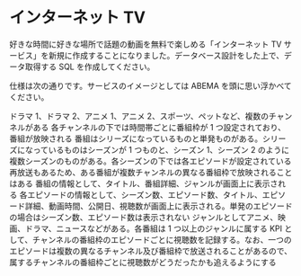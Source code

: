 # インターネット TV
好きな時間に好きな場所で話題の動画を無料で楽しめる「インターネット TV サービス」を新規に作成することになりました。データベース設計をした上で、データ取得する SQL を作成してください。

仕様は次の通りです。サービスのイメージとしては ABEMA を頭に思い浮かべてください。

ドラマ 1、ドラマ 2、アニメ 1、アニメ 2、スポーツ、ペットなど、複数のチャンネルがある
各チャンネルの下では時間帯ごとに番組枠が 1 つ設定されており、番組が放映される
番組はシリーズになっているものと単発ものがある。シリーズになっているものはシーズンが 1 つものと、シーズン 1、シーズン 2 のように複数シーズンのものがある。各シーズンの下では各エピソードが設定されている
再放送もあるため、ある番組が複数チャンネルの異なる番組枠で放映されることはある
番組の情報として、タイトル、番組詳細、ジャンルが画面上に表示される
各エピソードの情報として、シーズン数、エピソード数、タイトル、エピソード詳細、動画時間、公開日、視聴数が画面上に表示される。単発のエピソードの場合はシーズン数、エピソード数は表示されない
ジャンルとしてアニメ、映画、ドラマ、ニュースなどがある。各番組は 1 つ以上のジャンルに属する
KPI として、チャンネルの番組枠のエピソードごとに視聴数を記録する。なお、一つのエピソードは複数の異なるチャンネル及び番組枠で放送されることがあるので、属するチャンネルの番組枠ごとに視聴数がどうだったかも追えるようにする

